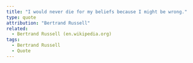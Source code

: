 ```yaml
---
title: "I would never die for my beliefs because I might be wrong."
type: quote
attribution: "Bertrand Russell"
related:
  - Bertrand Russell (en.wikipedia.org)
tags:
  - Bertrand Russell
  - Quote
---
```

